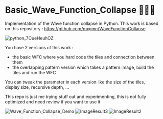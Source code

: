# Basic_Wave_Function_Collapse 🌊🌊🌊
Implementation of the Wave function collapse in Python. This work is based on this repository : https://github.com/mxgmn/WaveFunctionCollapse

![python_7OueHeuhOZ](https://github.com/user-attachments/assets/3e4f0d3e-c898-4fb9-9df3-22789ae06a10)

You have 2 versions of this work :
- the basic WFC where you hard code the tiles and connection between them
- the overlapping pattern version which takes a pattern image, build the tiles and run the WFC

You can tweak the parameter in each version like the size of the tiles, display size, recursive depth, ...

This repo is just me trying stuff out and experimenting, this is not fully optimized and need review if you want to use it 


![Wave_Function_Collapse_Demo](https://user-images.githubusercontent.com/74248238/180746336-c407e20b-0ebd-4e96-9649-5c3bb8fbef73.gif)
![ImageResult3](https://user-images.githubusercontent.com/74248238/191197811-ac602987-4528-444a-a88c-e798d7f72ada.png)
![ImageResult2](https://user-images.githubusercontent.com/74248238/191197815-e36b6e08-6519-481d-ac28-c7dc8b984504.png)

